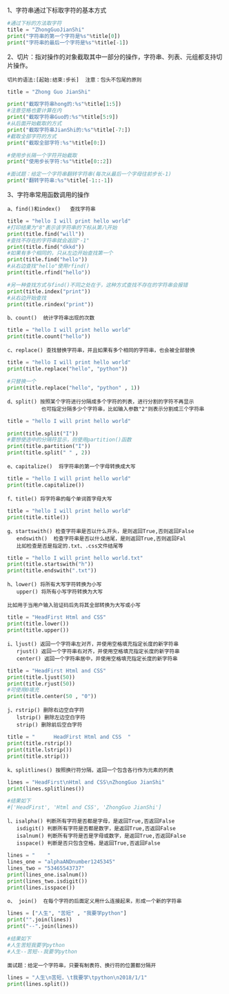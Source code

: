 1、字符串通过下标取字符的基本方式

```python
#通过下标的方法取字符
title = "ZhongGuoJianShi"
print("字符串的第一个字符是%s"%title[0])
print("字符串的最后一个字符是%s"%title[-1])
```

2、切片：指对操作的对象截取其中一部分的操作，字符串、列表、元组都支持切片操作。

    切片的语法:[起始:结束:步长]  注意：包头不包尾的原则
    
```python
title = "Zhong Guo JianShi"

print("截取字符串hong的:%s"%title[1:5])
#注意空格也要计算在内
print("截取字符串Guo的:%s"%title[5:9])
#从后面开始截取的方式
print("截取字符串JianShi的:%s"%title[-7:])
#截取全部字符的方式
print("截取全部字符:%s"%title[0:])

#使用步长隔一个字符开始截取
print("使用步长字符:%s"%title[0::2])

#面试题：给定一个字符串翻转字符串(每次从最后一个字母往前步长-1)
print("翻转字符串:%s"%title[-1::-1])
```

3、字符串常用函数调用的操作

    a、find()和index()   查找字符串
    
```python
title = "hello I will print hello world"
#打印结果为"8"表示该字符串的下标从第八开始
print(title.find("will"))
#查找不存在的字符串就会返回"-1"
print(title.find("dkkd"))
#如果有多个相同的，只从左边开始查找第一个
print(title.find("hello"))
#从右边查找"hello"使用rfind()
print(title.rfind("hello"))

#另一种查找方式与find()不同之处在于，这种方式查找不存在的字符串会报错
print(title.index("print"))
#从右边开始查找
print(title.rindex("print"))
```

    b、count()  统计字符串出现的次数
    
```python
title = "hello I will print hello world"
print(title.count("hello"))
```

    c、replace() 查找替换字符串，并且如果有多个相同的字符串，也会被全部替换
    
```python
title = "hello I will print hello world"
print(title.replace("hello", "python"))

#只替换一个
print(title.replace("hello", "python" , 1))
```

    d、split() 按照某个字符进行分隔成多个字符的列表，进行分割的字符不再显示
               也可指定分隔多少个字符串，比如输入参数"2"则表示分割成三个字符串
                
```python
title = "hello I will print hello world"

print(title.split("I"))
#要想使选中的分隔符显示，则使用partition()函数
print(title.partition("I"))
print(title.split(" " , 2))
```

    e、capitalize()  将字符串的第一个字母转换成大写
    
```python
title = "hello I will print hello world"
print(title.capitalize())
```  

    f、title() 将字符串的每个单词首字母大写
    
```python
title = "hello I will print hello world"
print(title.title())
```

    g、startswith() 检查字符串是否以什么开头，是则返回True,否则返回False
       endswith()  检查字符串是否以什么结尾，是则返回True,否则返回Fal
       比如检查是否是指定的.txt、.css文件结尾等  
       
```python
title = "hello I will print hello world.txt"
print(title.startswith("h"))
print(title.endswith(".txt"))
```    

    h、lower() 将所有大写字符转换为小写
       upper() 将所有小写字符转换为大写
       
    比如用于当用户输入验证码后先将其全部转换为大写或小写
    
```python
title = "HeadFirst Html and CSS"
print(title.lower())
print(title.upper())
```
    i、ljust() 返回一个字符串左对齐，并使用空格填充指定长度的新字符串
       rjust() 返回一个字符串右对齐，并使用空格填充指定长度的新字符串
       center() 返回一个字符串居中，并使用空格填充指定长度的新字符串
         
```python
title = "HeadFirst Html and CSS"
print(title.ljust(50))
print(title.rjust(50))
#可使用0填充
print(title.center(50 , "0"))
```
    j、rstrip() 删除右边空白字符
       lstrip() 删除左边空白字符
       strip() 删除前后空白字符

```python
title = "      HeadFirst Html and CSS  "
print(title.rstrip())
print(title.lstrip())
print(title.strip())
```
    k、splitlines() 按照换行符分隔，返回一个包含各行作为元素的列表
    
```python
lines = "HeadFirst\nHtml and CSS\nZhongGuo JianShi"
print(lines.splitlines())

#结果如下
#['HeadFirst', 'Html and CSS', 'ZhongGuo JianShi']
```

    l、isalpha() 判断所有字符是否都是字母，是返回True,否返回False
       isdigit() 判断所有字符是否都是数字，是返回True,否返回False
       isalnum() 判断所有字符是否是字母或数字，是返回True,否返回False
       isspace() 判断是否只包含空格，是返回True,否返回False

```python
lines = "    "
lines_one = "alphaANDnumber1245345"
lines_two = "53465543737"
print(lines_one.isalnum())
print(lines_two.isdigit())
print(lines.isspace())
```

    o、 join()  在每个字符的后面定义用什么连接起来，形成一个新的字符串
    
```python
lines = ["人生", "苦短" , "我要学python"]
print("".join(lines))
print("--".join(lines))

#结果如下
#人生苦短我要学python
#人生--苦短--我要学python
```

    面试题：给定一个字符串，只要有制表符、换行符的位置都分隔开
    
```python
lines = "人生\n苦短，\t我要学\tpython\n2018/1/1"
print(lines.split())
```